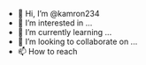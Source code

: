 - 👋 Hi, I’m @kamron234
- 👀 I’m interested in ...
- 🌱 I’m currently learning ...
- 💞️ I’m looking to collaborate on ...
- 📫 How to reach 
<!---
kamron234/kamron234 is a ✨ special ✨ repository because its `README.md` (this file) appears on your GitHub profile.
You can click the Preview link to take a look at your changes.
--->
